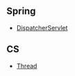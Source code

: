 ## Spring

- [DispatcherServlet](http://roach-wiki.com/doku.php?id=dispatcher-servlet)


## CS

- [Thread](http://roach-wiki.com/doku.php?id=thread)
